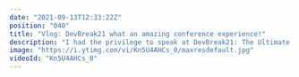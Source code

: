 ```yaml
---
date: "2021-09-13T12:33:22Z"
position: "040"
title: "Vlog: DevBreak21 what an amazing conference experience!"
description: "I had the privilege to speak at DevBreak21: The Ultimate Tech Festival. It's indeed more of a festival than a conference. Held in an ancient castle, the grounds allowed for lot's of activities and multiple talk tracks. \n\nI had a great time!\nSee more here: https://www.devbreak.io/\n\nFollow me here:\nWebsite: https://timbenniks.dev\nTwitter: https://twitter.com/timbenniks\nGithub: https://github.com/timbenniks"
image: "https://i.ytimg.com/vi/Kn5U4AHCs_0/maxresdefault.jpg"
videoId: "Kn5U4AHCs_0"
---
```


